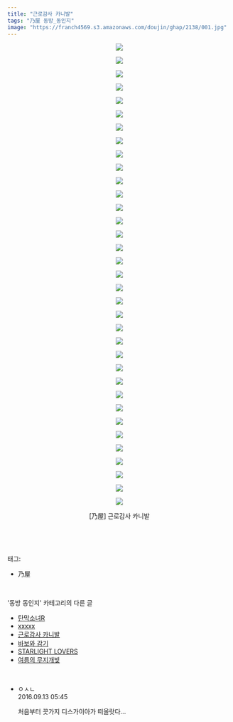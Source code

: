 ```yaml
---
title: "근로감사 카니발"
tags: "乃屋 동방_동인지"
image: "https://franch4569.s3.amazonaws.com/doujin/ghap/2138/001.jpg"
---
```

<div class="article">
<p style="text-align: center; clear: none; float: none;"><img src="{{ site.imgserver2 }}/ghap/2138/001.jpg"/></p>
<p style="text-align: center; clear: none; float: none;"><img src="{{ site.imgserver2 }}/ghap/2138/002.jpg"/></p>
<p style="text-align: center; clear: none; float: none;"><img src="{{ site.imgserver2 }}/ghap/2138/003.jpg"/></p>
<p style="text-align: center; clear: none; float: none;"><img src="{{ site.imgserver2 }}/ghap/2138/004.jpg"/></p>
<p style="text-align: center; clear: none; float: none;"><img src="{{ site.imgserver2 }}/ghap/2138/005.jpg"/></p>
<p style="text-align: center; clear: none; float: none;"><img src="{{ site.imgserver2 }}/ghap/2138/006.jpg"/></p>
<p style="text-align: center; clear: none; float: none;"><img src="{{ site.imgserver2 }}/ghap/2138/007.jpg"/></p>
<p style="text-align: center; clear: none; float: none;"><img src="{{ site.imgserver2 }}/ghap/2138/008.jpg"/></p>
<p style="text-align: center; clear: none; float: none;"><img src="{{ site.imgserver2 }}/ghap/2138/009.jpg"/></p>
<p style="text-align: center; clear: none; float: none;"><img src="{{ site.imgserver2 }}/ghap/2138/010.jpg"/></p>
<p style="text-align: center; clear: none; float: none;"><img src="{{ site.imgserver2 }}/ghap/2138/011.jpg"/></p>
<p style="text-align: center; clear: none; float: none;"><img src="{{ site.imgserver2 }}/ghap/2138/012.jpg"/></p>
<p style="text-align: center; clear: none; float: none;"><img src="{{ site.imgserver2 }}/ghap/2138/013.jpg"/></p>
<p style="text-align: center; clear: none; float: none;"><img src="{{ site.imgserver2 }}/ghap/2138/014.jpg"/></p>
<p style="text-align: center; clear: none; float: none;"><img src="{{ site.imgserver2 }}/ghap/2138/015.jpg"/></p>
<p style="text-align: center; clear: none; float: none;"><img src="{{ site.imgserver2 }}/ghap/2138/016.jpg"/></p>
<p style="text-align: center; clear: none; float: none;"><img src="{{ site.imgserver2 }}/ghap/2138/017.jpg"/></p>
<p style="text-align: center; clear: none; float: none;"><img src="{{ site.imgserver2 }}/ghap/2138/018.jpg"/></p>
<p style="text-align: center; clear: none; float: none;"><img src="{{ site.imgserver2 }}/ghap/2138/019.jpg"/></p>
<p style="text-align: center; clear: none; float: none;"><img src="{{ site.imgserver2 }}/ghap/2138/020.jpg"/></p>
<p style="text-align: center; clear: none; float: none;"><img src="{{ site.imgserver2 }}/ghap/2138/021.jpg"/></p>
<p style="text-align: center; clear: none; float: none;"><img src="{{ site.imgserver2 }}/ghap/2138/022.jpg"/></p>
<p style="text-align: center; clear: none; float: none;"><img src="{{ site.imgserver2 }}/ghap/2138/023.jpg"/></p>
<p style="text-align: center; clear: none; float: none;"><img src="{{ site.imgserver2 }}/ghap/2138/024.jpg"/></p>
<p style="text-align: center; clear: none; float: none;"><img src="{{ site.imgserver2 }}/ghap/2138/025.jpg"/></p>
<p style="text-align: center; clear: none; float: none;"><img src="{{ site.imgserver2 }}/ghap/2138/026.jpg"/></p>
<p style="text-align: center; clear: none; float: none;"><img src="{{ site.imgserver2 }}/ghap/2138/027.jpg"/></p>
<p style="text-align: center; clear: none; float: none;"><img src="{{ site.imgserver2 }}/ghap/2138/028.jpg"/></p>
<p style="text-align: center; clear: none; float: none;"><img src="{{ site.imgserver2 }}/ghap/2138/029.jpg"/></p>
<p style="text-align: center; clear: none; float: none;"><img src="{{ site.imgserver2 }}/ghap/2138/030.jpg"/></p>
<p style="text-align: center; clear: none; float: none;"><img src="{{ site.imgserver2 }}/ghap/2138/031.jpg"/></p>
<p style="text-align: center; clear: none; float: none;"><img src="{{ site.imgserver2 }}/ghap/2138/032.jpg"/></p>
<p style="text-align: center; clear: none; float: none;"><img src="{{ site.imgserver2 }}/ghap/2138/033.jpg"/></p>
<p style="text-align: center; clear: none; float: none;"><img src="{{ site.imgserver2 }}/ghap/2138/034.jpg"/></p>
<p style="text-align: center; clear: none; float: none;"><img src="{{ site.imgserver2 }}/ghap/2138/035.jpg"/></p>
<p style="text-align: center; clear: none; float: none;">[乃屋] 근로감사 카니발</p>
<p><br/></p>
</div><br/>
<div class="tagTrail">
<p>태그: </p>
<ul>
<li>乃屋</li>
</ul>
</div><br/>
<div class="another">
<p>'동방 동인지' 카테고리의 다른 글</p>
<ul>
<li><a href="/ghap_2140">탄막소녀R</a></li>
<li><a href="/ghap_2139">xxxxx</a></li>
<li><a href="/ghap_2138">근로감사 카니발</a></li>
<li><a href="/ghap_2137">바보와 감기</a></li>
<li><a href="/ghap_2129">STARLIGHT LOVERS</a></li>
<li><a href="/ghap_2128">여름의 무지개빛</a></li>
</ul>
</div><br/>
<div class="cb_module cb_fluid">
<div class="cb_wrt cb_profile">
<div class="comment">
<ul>
<li class="cb_thumb_off" id="comment14804568">
<div class="cb_comment_area">
<div class="cb_info_area">
<div class="cb_section">
<span class="cb_nick_name">ㅇㅅㄴ</span>
</div>
<div class="cb_section">
<span class="cb_date">2016.09.13 05:45 </span>
</div>
</div>
<div class="cb_dsc_comment">
<p class="cb_dsc">
											처음부터 끗가지 디스가이아가 떠올랏다...
										</p>
</div>
</div></li>
</ul>
</div>
</div><!-- commentList close -->
</div><br/>
